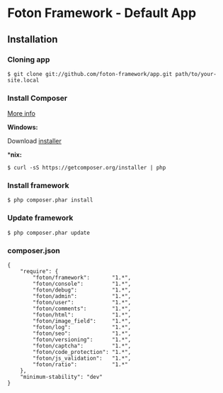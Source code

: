 # Foton Framework - Default App

## Installation

### Cloning app
	
	$ git clone git://github.com/foton-framework/app.git path/to/your-site.local

### Install Composer

[More info](http://getcomposer.org/)

**Windows:**

Download [installer](https://getcomposer.org/Composer-Setup.exe)

***nix:**
	
	$ curl -sS https://getcomposer.org/installer | php

### Install framework

	$ php composer.phar install

### Update framework

	$ php composer.phar update

### composer.json

	{
		"require": {
			"foton/framework":       "1.*",
			"foton/console":         "1.*",
			"foton/debug":           "1.*",
			"foton/admin":           "1.*",
			"foton/user":            "1.*",
			"foton/comments":        "1.*",
			"foton/html":            "1.*",
			"foton/image_field":     "1.*",
			"foton/log":             "1.*",
			"foton/seo":             "1.*",
			"foton/versioning":      "1.*",
			"foton/captcha":         "1.*",
			"foton/code_protection": "1.*",
			"foton/js_validation":   "1.*",
			"foton/ratio":           "1.*"
		},
		"minimum-stability": "dev"
	}
